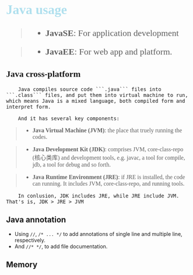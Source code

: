 <font color=BlueGreen size=5 face=Times>

## Java usage


>- **JavaSE**: For application development

>- **JavaEE**: For web app and platform.

</font>

<font size=3, face=microsoft> 

## Java cross-platform

        Java compiles source code ```.java``` files into ```.class``` files, and put them into virtual machine to run, which means Java is a mixed language, both compiled form and interpret form.

        And it has several key components:

>- **Java Virtual Machine (JVM)**: the place that truely running the codes.

>- **Java Development Kit (JDK)**: comprises JVM, core-class-repo (核心类库) and development tools, e.g. javac, a tool for compile, jdb, a tool for debug and so forth.

>- **Java Runtime Environment (JRE)**: if JRE is installed, the code can running. It includes JVM, core-class-repo, and running tools.

        In conlusion, JDK includes JRE, while JRE include JVM. That's is, JDK > JRE > JVM

</font>

## **Java annotation**

- Using ```//```, ```/* ... */``` to add annotations of single line and multiple line, respectively. 
- And ```//* */```, to add file documentation.


## **Memory**



